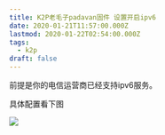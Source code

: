 ```yaml
---
title: K2P老毛子padavan固件 设置开启ipv6
date: 2020-01-21T11:57:00.000Z
lastmod: 2020-01-22T02:54:00.000Z
tags:
  - k2p
draft: false
---
```




前提是你的电信运营商已经支持ipv6服务。

具体配置看下图

![](https://img.yaleax.com/Screen-Shot-2020-03-21-19-48-17.png)

